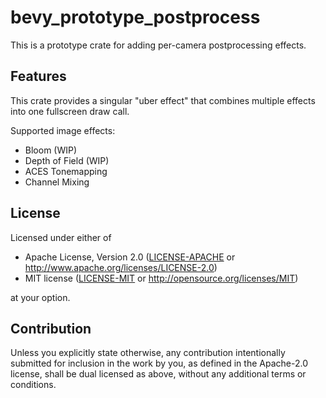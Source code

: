 # bevy\_prototype\_postprocess

This is a prototype crate for adding per-camera postprocessing effects.

## Features

This crate provides a singular "uber effect" that combines multiple effects into
one fullscreen draw call.

Supported image effects:
 - Bloom (WIP)
 - Depth of Field (WIP)
 - ACES Tonemapping
 - Channel Mixing

## License

Licensed under either of

 * Apache License, Version 2.0
   ([LICENSE-APACHE](LICENSE-APACHE) or http://www.apache.org/licenses/LICENSE-2.0)
 * MIT license
   ([LICENSE-MIT](LICENSE-MIT) or http://opensource.org/licenses/MIT)

at your option.

## Contribution

Unless you explicitly state otherwise, any contribution intentionally submitted
for inclusion in the work by you, as defined in the Apache-2.0 license, shall be
dual licensed as above, without any additional terms or conditions.
